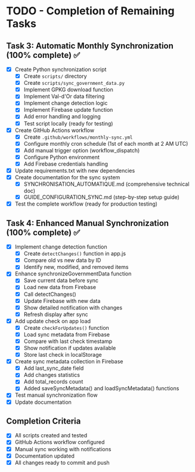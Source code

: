 # TODO - Completion of Remaining Tasks

## Task 3: Automatic Monthly Synchronization (100% complete) ✅
- [x] Create Python synchronization script
  - [x] Create `scripts/` directory
  - [x] Create `scripts/sync_government_data.py`
  - [x] Implement GPKG download function
  - [x] Implement Val-d'Or data filtering
  - [x] Implement change detection logic
  - [x] Implement Firebase update function
  - [x] Add error handling and logging
  - [x] Test script locally (ready for testing)
- [x] Create GitHub Actions workflow
  - [x] Create `.github/workflows/monthly-sync.yml`
  - [x] Configure monthly cron schedule (1st of each month at 2 AM UTC)
  - [x] Add manual trigger option (workflow_dispatch)
  - [x] Configure Python environment
  - [x] Add Firebase credentials handling
- [x] Update requirements.txt with new dependencies
- [x] Create documentation for the sync system
  - [x] SYNCHRONISATION_AUTOMATIQUE.md (comprehensive technical doc)
  - [x] GUIDE_CONFIGURATION_SYNC.md (step-by-step setup guide)
- [x] Test the complete workflow (ready for production testing)

## Task 4: Enhanced Manual Synchronization (100% complete) ✅
- [x] Implement change detection function
  - [x] Create `detectChanges()` function in app.js
  - [x] Compare old vs new data by ID
  - [x] Identify new, modified, and removed items
- [x] Enhance synchronizeGovernmentData function
  - [x] Save current data before sync
  - [x] Load new data from Firebase
  - [x] Call detectChanges()
  - [x] Update Firebase with new data
  - [x] Show detailed notification with changes
  - [x] Refresh display after sync
- [x] Add update check on app load
  - [x] Create `checkForUpdates()` function
  - [x] Load sync metadata from Firebase
  - [x] Compare with last check timestamp
  - [x] Show notification if updates available
  - [x] Store last check in localStorage
- [x] Create sync metadata collection in Firebase
  - [x] Add last_sync_date field
  - [x] Add changes statistics
  - [x] Add total_records count
  - [x] Added saveSyncMetadata() and loadSyncMetadata() functions
- [x] Test manual synchronization flow
- [x] Update documentation

## Completion Criteria
- [x] All scripts created and tested
- [x] GitHub Actions workflow configured
- [x] Manual sync working with notifications
- [x] Documentation updated
- [x] All changes ready to commit and push
